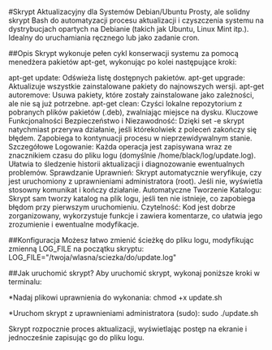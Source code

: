 #Skrypt Aktualizacyjny dla Systemów Debian/Ubuntu
Prosty, ale solidny skrypt Bash do automatyzacji procesu aktualizacji i czyszczenia systemu na dystrybucjach opartych na Debianie (takich jak Ubuntu, Linux Mint itp.). Idealny do uruchamiania ręcznego lub jako zadanie cron.

##Opis
Skrypt wykonuje pełen cykl konserwacji systemu za pomocą menedżera pakietów apt-get, wykonując po kolei następujące kroki:

apt-get update: Odświeża listę dostępnych pakietów.
apt-get upgrade: Aktualizuje wszystkie zainstalowane pakiety do najnowszych wersji.
apt-get autoremove: Usuwa pakiety, które zostały zainstalowane jako zależności, ale nie są już potrzebne.
apt-get clean: Czyści lokalne repozytorium z pobranych plików pakietów (.deb), zwalniając miejsce na dysku.
Kluczowe Funkcjonalności
Bezpieczeństwo i Niezawodność: Dzięki set -e skrypt natychmiast przerywa działanie, jeśli którekolwiek z poleceń zakończy się błędem. Zapobiega to kontynuacji procesu w nieprzewidywalnym stanie.
Szczegółowe Logowanie: Każda operacja jest zapisywana wraz ze znacznikiem czasu do pliku logu (domyślnie /home/black/log/update.log). Ułatwia to śledzenie historii aktualizacji i diagnozowanie ewentualnych problemów.
Sprawdzanie Uprawnień: Skrypt automatycznie weryfikuje, czy jest uruchomiony z uprawnieniami administratora (root). Jeśli nie, wyświetla stosowny komunikat i kończy działanie.
Automatyczne Tworzenie Katalogu: Skrypt sam tworzy katalog na plik logu, jeśli ten nie istnieje, co zapobiega błędom przy pierwszym uruchomieniu.
Czytelność: Kod jest dobrze zorganizowany, wykorzystuje funkcje i zawiera komentarze, co ułatwia jego zrozumienie i ewentualne modyfikacje.

##Konfiguracja
Możesz łatwo zmienić ścieżkę do pliku logu, modyfikując zmienną LOG_FILE na początku skryptu:  LOG_FILE="/twoja/wlasna/sciezka/do/update.log"

##Jak uruchomić skrypt?
Aby uruchomić skrypt, wykonaj poniższe kroki w terminalu:

*Nadaj plikowi uprawnienia do wykonania:  chmod +x update.sh

*Uruchom skrypt z uprawnieniami administratora (sudo):  sudo ./update.sh


Skrypt rozpocznie proces aktualizacji, wyświetlając postęp na ekranie i jednocześnie zapisując go do pliku logu.
